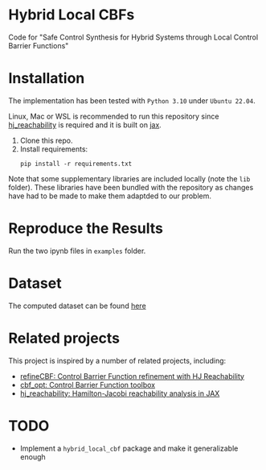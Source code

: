 # Hybrid Local CBFs
Code for "Safe Control Synthesis for Hybrid Systems through  Local Control Barrier Functions"

# Installation
The implementation has been tested with `Python 3.10` under `Ubuntu 22.04`.

Linux, Mac or WSL is recommended to run this repository since [hj_reachability](https://github.com/StanfordASL/hj_reachability) is required and it is built on [jax](https://github.com/google/jax).

1. Clone this repo.
2. Install requirements:
   ```
   pip install -r requirements.txt
   ```

Note that some supplementary libraries are included locally (note the `lib` folder).
These libraries have been bundled with the repository as changes have had to be made to make them adaptded to our problem.

# Reproduce the Results
Run the two ipynb files in `examples` folder.

# Dataset
The computed dataset can be found [here](https://drive.google.com/drive/folders/1ZGvMqZVJg_lxspZMIe7sEDrZ-tsU6R60?usp=sharing)

# Related projects
This project is inspired by a number of related projects, including:
- [refineCBF: Control Barrier Function refinement with HJ Reachability](https://github.com/UCSD-SASLab/refineCBF)
- [cbf_opt: Control Barrier Function toolbox](https://github.com/stonkens/cbf_opt)
- [hj_reachability: Hamilton-Jacobi reachability analysis in JAX](https://github.com/StanfordASL/hj_reachability)

# TODO
- Implement a `hybrid_local_cbf` package and make it generalizable enough